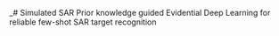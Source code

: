 _# Simulated SAR Prior knowledge guided Evidential Deep Learning for reliable few-shot SAR target recognition

